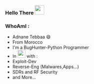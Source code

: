 ### Hello There <img src="https://raw.githubusercontent.com/MartinHeinz/MartinHeinz/master/wave.gif" width="30px">
### WhoAmI : 
- Adnane Tebbaa 😄
- From Morocco 
- I'm a BugHunter-Python Programmer
- In <img src="https://thumbs.gfycat.com/DarlingBronzeHerring-size_restricted.gif" width="25px"> with : 
- Exploit-Dev
- Reverse-Eng (Malwares,Apps...)
- SDRs and RF Security 
- and More...



